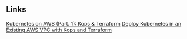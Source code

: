 ## Links

[Kubernetes on AWS (Part. 1): Kops & Terraform](https://zerotoprod.com/posts/k8s-on-aws-kops-terraform/)
[Deploy Kubernetes in an Existing AWS VPC with Kops and Terraform](https://ryaneschinger.com/blog/kubernetes-aws-vpc-kops-terraform/)
